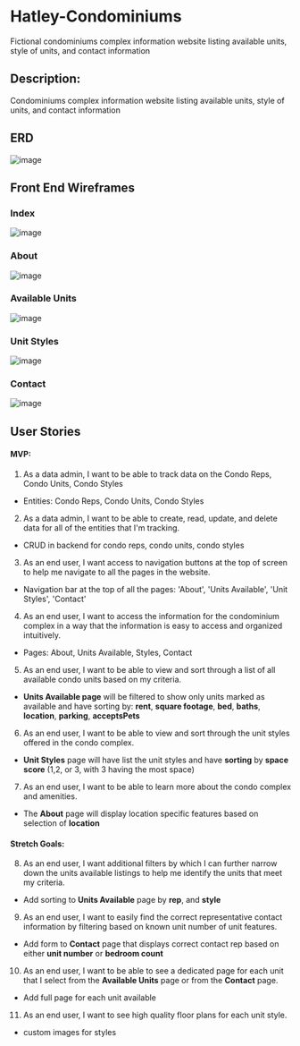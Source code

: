 # Hatley-Condominiums
Fictional condominiums complex information website listing available units, style of units, and contact information

## Description: 
Condominiums complex information website listing available units, style of units, and contact information

## ERD 
![image](https://github.com/persefy/Hatley-Condominiums/assets/17712788/7cb8a028-7573-4417-b69a-9b4db5ccb786)

## Front End Wireframes
### Index 
![image](https://github.com/persefy/Hatley-Condominiums/assets/17712788/893f4672-31b3-4469-9e67-97a154f1ff66)
### About 
![image](https://github.com/persefy/Hatley-Condominiums/assets/17712788/572c0d15-94ad-4a5e-9b92-5e933b7b26e8)
### Available Units 
![image](https://github.com/persefy/Hatley-Condominiums/assets/17712788/82ba21be-4d86-47e1-8969-cec43700a84e)
### Unit Styles 
![image](https://github.com/persefy/Hatley-Condominiums/assets/17712788/ab070d7f-80a8-4f3a-83ef-dc8e385f3df4)
### Contact
![image](https://github.com/persefy/Hatley-Condominiums/assets/17712788/f040aaa8-ace9-4d6c-8f1b-69840f2974af)

## User Stories
#### MVP:

1. As a data admin, I want to be able to track data on the Condo Reps, Condo Units, Condo Styles
  - Entities: Condo Reps, Condo Units, Condo Styles
2. As a data admin, I want to be able to create, read, update, and delete data for all of the entities that I'm tracking.
  - CRUD in backend for condo reps, condo units, condo styles
3. As an end user, I want access to navigation buttons at the top of screen to help me navigate to all the pages in the website.
  - Navigation bar at the top of all the pages: 'About', 'Units Available', 'Unit Styles', 'Contact'
4. As an end user, I want to access the information for the condominium complex in a way that the information is easy to access and organized intuitively.
  - Pages: About, Units Available, Styles, Contact
5. As an end user, I want to be able to view and sort through a list of all available condo units based on my criteria.
  - **Units Available page** will be filtered to show only units marked as available and have sorting by: **rent**, **square footage**, **bed**, **baths**,    **location**, **parking**, **acceptsPets**
6. As an end user, I want to be able to view and sort through the unit styles offered in the condo complex.
  - **Unit Styles** page will have list the unit styles and have **sorting** by **space score** (1,2, or 3, with 3 having the most space)
7. As an end user, I want to be able to learn more about the condo complex and amenities.
  - The **About** page will display location specific features based on selection of **location**
  
#### Stretch Goals:
8. As an end user, I want additional filters by which I can further narrow down the units available listings to help me identify the units that meet my criteria.
  - Add sorting to **Units Available** page by **rep**, and **style**
9. As an end user, I want to easily find the correct representative contact information by filtering based on known unit number of unit features.
  - Add form to **Contact** page that displays correct contact rep based on either **unit number** or **bedroom count**
10. As an end user, I want to be able to see a dedicated page for each unit that I select from the **Available Units** page or from the **Contact** page.
  - Add full page for each unit available
11. As an end user, I want to see high quality floor plans for each unit style.
  - custom images for styles
